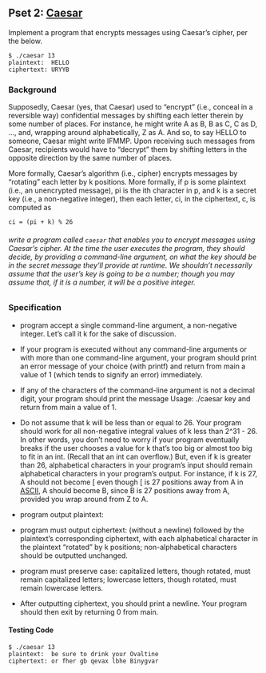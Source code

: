 ## Pset 2: [Caesar](https://cs50.harvard.edu/x/2021/psets/2/caesar/)

Implement a program that encrypts messages using Caesar’s cipher, per the below.

```
$ ./caesar 13
plaintext:  HELLO
ciphertext: URYYB
```
### Background
Supposedly, Caesar (yes, that Caesar) used to “encrypt” (i.e., conceal in a reversible way) confidential messages by shifting each letter therein by some number of places. For instance, he might write A as B, B as C, C as D, …, and, wrapping around alphabetically, Z as A. And so, to say HELLO to someone, Caesar might write IFMMP. Upon receiving such messages from Caesar, recipients would have to “decrypt” them by shifting letters in the opposite direction by the same number of places.

More formally, Caesar’s algorithm (i.e., cipher) encrypts messages by “rotating” each letter by k positions. More formally, if p is some plaintext (i.e., an unencrypted message), pi is the ith character in p, and k is a secret key (i.e., a non-negative integer), then each letter, ci, in the ciphertext, c, is computed as

`ci = (pi + k) % 26`

###### write a program called `caesar` that enables you to encrypt messages using Caesar’s cipher. At the time the user executes the program, they should decide, by providing a command-line argument, on what the key should be in the secret message they’ll provide at runtime. We shouldn’t necessarily assume that the user’s key is going to be a number; though you may assume that, if it is a number, it will be a positive integer.

### Specification
- program accept a single command-line argument, a non-negative integer. Let’s call it k for the sake of discussion.
- If your program is executed without any command-line arguments or with more than one command-line argument, your program should print an error message of your choice (with printf) and return from main a value of 1 (which tends to signify an error) immediately.
- If any of the characters of the command-line argument is not a decimal digit, your program should print the message Usage: ./caesar key and return from main a value of 1.
- Do not assume that k will be less than or equal to 26. Your program should work for all non-negative integral values of k less than 2^31 - 26. In other words, you don’t need to worry if your program eventually breaks if the user chooses a value for k that’s too big or almost too big to fit in an int. (Recall that an int can overflow.) But, even if k is greater than 26, alphabetical characters in your program’s input should remain alphabetical characters in your program’s output. For instance, if k is 27, A should not become [ even though [ is 27 positions away from A in [ASCII](http://www.asciichart.com/), A should become B, since B is 27 positions away from A, provided you wrap around from Z to A.
- program output plaintext:

- program must output ciphertext: (without a newline) followed by the plaintext’s corresponding ciphertext, with each alphabetical character in the plaintext “rotated” by k positions; non-alphabetical characters should be outputted unchanged.
- program must preserve case: capitalized letters, though rotated, must remain capitalized letters; lowercase letters, though rotated, must remain lowercase letters.
- After outputting ciphertext, you should print a newline. Your program should then exit by returning 0 from main.

#### Testing Code 
```
$ ./caesar 13
plaintext:  be sure to drink your Ovaltine
ciphertext: or fher gb qevax lbhe Binygvar
```
